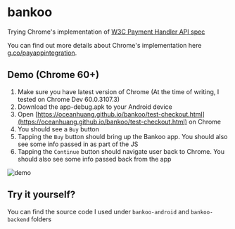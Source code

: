 # bankoo
Trying Chrome's implementation of [W3C Payment Handler API spec](https://www.w3.org/TR/payment-handler/)

You can find out more details about Chrome's implementation here [g.co/payappintegration](g.co/payappintegration). 

## Demo (Chrome 60+)
1. Make sure you have latest version of Chrome (At the time of writing, I tested on Chrome Dev 60.0.3107.3)
2. Download the app-debug.apk to your Android device
3. Open [https://oceanhuang.github.io/bankoo/test-checkout.html](https://oceanhuang.github.io/bankoo/test-checkout.html) on Chrome
4. You should see a `Buy` button
5. Tapping the `Buy` button should bring up the Bankoo app. You should also see some info passed in as part of the JS
6. Tapping the `Continue` button should navigate user back to Chrome. You should also see some info passed back from the app

![demo](https://cloud.githubusercontent.com/assets/3765458/26438312/3d930c68-40f0-11e7-93c4-93098368e263.gif)

## Try it yourself?

You can find the source code I used under `bankoo-android` and `bankoo-backend` folders
